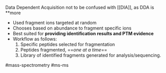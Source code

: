 Data Dependent Acquisition
not to be confused with [[DIA]], as DDA is **more 

- Used fragment ions targeted at random
- Chooses based on abundance to fragment specific ions
- Best suited for **providing identification results and PTM evidence**
- Workflow as follows:
	1. Specific peptides selected for fragmentation
	2. Peptides fragmented, ==*one at a time*==
	3. Library of identified fragments generated for analysis/sequencing.



#mass-spectrometry #ms-ms 